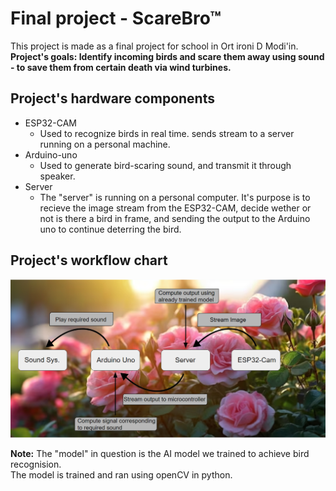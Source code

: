# Final project - ScareBro™

This project is made as a final project for school in Ort ironi D Modi'in. </br>
<b>Project's goals: Identify incoming birds and scare them away using sound - to save them from certain death via wind turbines.</b>

## Project's hardware components

* ESP32-CAM
  * Used to recognize birds in real time. sends stream to a server running on a personal machine.
* Arduino-uno
  * Used to generate bird-scaring sound, and transmit it through speaker.
* Server
  * The "server" is running on a personal computer. It's purpose is to recieve the image stream from the ESP32-CAM, decide wether or not is there a bird in frame, and sending the output to the Arduino uno to continue deterring the bird.

## Project's workflow chart
![workflow_chart](Untitled.png?raw=true "Workflow chart")

<b>Note:</b> The "model" in question is the AI model we trained to achieve bird recognision.</br>
The model is trained and ran using openCV in python.
